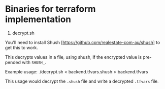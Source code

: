 # Binaries for terraform implementation

1. decrypt.sh

You'll need to install Shush [https://github.com/realestate-com-au/shush] to get this to work.

This decrypts values in a file, using shush, if the encrypted value is pre-pended with `SHUSH_`.

Example usage:
./decrypt.sh < backend.tfvars.shush > backend.tfvars 

This usage would decrypt the `.shush` file and write a decrypted `.tfvars` file.


